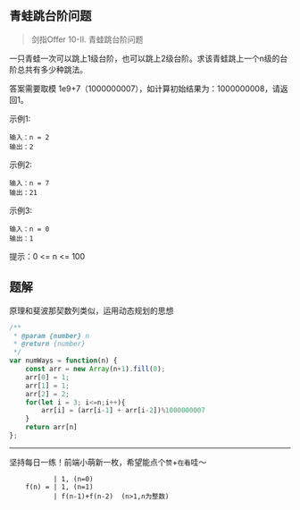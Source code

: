 ## 青蛙跳台阶问题

> 剑指Offer 10-II. 青蛙跳台阶问题

一只青蛙一次可以跳上1级台阶，也可以跳上2级台阶。求该青蛙跳上一个n级的台阶总共有多少种跳法。

答案需要取模 1e9+7（1000000007），如计算初始结果为：1000000008，请返回1。

示例1:

```
输入：n = 2
输出：2
```

示例2:

```
输入：n = 7
输出：21
```

示例3:

```
输入：n = 0
输出：1
```

提示：0 <= n <= 100

## 题解

原理和斐波那契数列类似，运用动态规划的思想

```javascript
/**
 * @param {number} n
 * @return {number}
 */
var numWays = function(n) {
    const arr = new Array(n+1).fill(0);
    arr[0] = 1;
    arr[1] = 1;
    arr[2] = 2;
    for(let i = 3; i<=n;i++){
        arr[i] = (arr[i-1] + arr[i-2])%1000000007
    }
    return arr[n]
};
```

****

坚持每日一练！前端小萌新一枚，希望能点个`赞`+`在看`哇～

```
           | 1, (n=0) 
    f(n) = | 1, (n=1) 
           | f(n-1)+f(n-2)  (n>1,n为整数)
```

